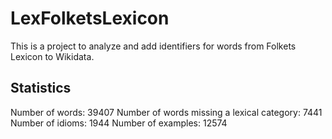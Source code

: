 # LexFolketsLexicon
This is a project to analyze and add identifiers for words from Folkets Lexicon to Wikidata.

## Statistics
Number of words: 39407
Number of words missing a lexical category: 7441
Number of idioms: 1944
Number of examples: 12574
